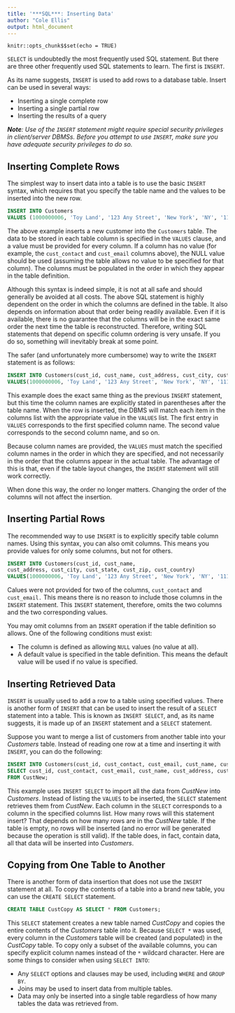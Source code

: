 ```yaml
---
title: '***SQL***: Inserting Data'
author: "Cole Ellis"
output: html_document
---
```


```{r setup, include=FALSE}
knitr::opts_chunk$$set(echo = TRUE)
```

`SELECT` is undoubtedly the most frequently used SQL statement.  But there are three other frequently used SQL statements to learn.  The first is `INSERT`.

As its name suggests, `INSERT` is used to add rows to a database table.  Insert can be used in several ways:

- Inserting a single complete row
- Inserting a single partial row
- Inserting the results of a query

***Note**: Use of the `INSERT` statement might require special security privileges in client/server DBMSs. Before you attempt to use `INSERT`, make sure you have adequate security privileges to do so.*

## Inserting Complete Rows
The simplest way to insert data into a table is to use the basic `INSERT` syntax, which requires that you specify the table name and the values to be inserted into the new row.
```sql
INSERT INTO Customers
VALUES (1000000006, 'Toy Land', '123 Any Street', 'New York', 'NY', '11111', 'USA', NULL, NULL);
```
The above example inserts a new customer into the `Customers` table. The data to be stored in each table column is specified in the `VALUES` clause, and a value must be provided for every column. If a column has no value (for example, the `cust_contact` and `cust_email` columns above), the NULL value should be used (assuming the table allows no value to be specified for that column). The columns must be populated in the order in which they appear in the table definition.

Although this syntax is indeed simple, it is not at all safe and should generally be avoided at all costs. The above SQL statement is highly dependent on the order in which the columns are defined in the table. It also depends on information about that order being readily available. Even if it is available, there is no guarantee that the columns will be in the exact same order the next time the table is reconstructed. Therefore, writing SQL statements that depend on specific column ordering is very unsafe. If you do so, something will inevitably break at some point.

The safer (and unfortunately more cumbersome) way to write the `INSERT` statement is as follows:
```sql
INSERT INTO Customers(cust_id, cust_name, cust_address, cust_city, cust_state, cust_zip, cust_country, cust_contact, cust_email)
VALUES(1000000006, 'Toy Land', '123 Any Street', 'New York', 'NY', '11111', 'USA', NULL, NULL);
```

This example does the exact same thing as the previous `INSERT` statement, but this time the column names are explicitly stated in parentheses after the table name. When the row is inserted, the DBMS will match each item in the columns list with the appropriate value in the `VALUES` list. The first entry in `VALUES` corresponds to the first specified column name. The second value corresponds to the second column name, and so on.

Because column names are provided, the `VALUES` must match the specified column names in the order in which they are specified, and not necessarily in the order that the columns appear in the actual table. The advantage of this is that, even if the table layout changes, the `INSERT` statement will still work correctly.

When done this way, the order no longer matters.  Changing the order of the columns will not affect the insertion.

## Inserting Partial Rows
The recommended way to use `INSERT` is to explicitly specify table column names. Using this syntax, you can also omit columns. This means you provide values for only some columns, but not for others.
```sql
INSERT INTO Customers(cust_id, cust_name,
cust_address, cust_city, cust_state, cust_zip, cust_country)
VALUES(1000000006, 'Toy Land', '123 Any Street', 'New York', 'NY', '11111', 'USA');
```

Calues were not provided for two of the columns, `cust_contact` and `cust_email.` This means there is no reason to include those columns in the `INSERT` statement. This `INSERT` statement, therefore, omits the two columns and the two corresponding values.

You may omit columns from an `INSERT` operation if the table definition so
allows. One of the following conditions must exist:

- The column is defined as allowing `NULL` values (no value at all).
- A default value is specified in the table definition. This means the default value will be used if no value is specified.

## Inserting Retrieved Data
`INSERT` is usually used to add a row to a table using specified values. There is another form of `INSERT` that can be used to insert the result of a `SELECT` statement into a table. This is known as `INSERT SELECT`, and, as its name suggests, it is made up of an `INSERT` statement and a `SELECT` statement.

Suppose you want to merge a list of customers from another table into your *Customers* table. Instead of reading one row at a time and inserting it with `INSERT`, you can do the following:
```sql
INSERT INTO Customers(cust_id, cust_contact, cust_email, cust_name, cust_address, cust_city, cust_state, cust_zip, cust_country)
SELECT cust_id, cust_contact, cust_email, cust_name, cust_address, cust_city, cust_state, cust_zip, cust_country
FROM CustNew;
```

This example uses `INSERT SELECT` to import all the data from *CustNew* into *Customers*. Instead of listing the `VALUES` to be inserted, the `SELECT` statement retrieves them from *CustNew*. Each column in the `SELECT` corresponds to a column in the specified columns list. How many rows will this statement insert? That depends on how many rows are in the *CustNew* table. If the table is empty, no rows will be inserted (and no error will be generated because the operation is still valid). If the table does, in fact, contain data, all that data will be inserted into *Customers*.

## Copying from One Table to Another
There is another form of data insertion that does not use the `INSERT` statement at all.  To copy the contents of a table into a brand new table, you can use the `CREATE SELECT` statement.
```sql
CREATE TABLE CustCopy AS SELECT * FROM Customers;
```

This `SELECT` statement creates a new table named *CustCopy* and copies the entire contents of the *Customers* table into it. Because `SELECT *` was used, every column in the *Customers* table will be created (and populated) in the *CustCopy* table. To copy only a subset of the available columns, you can specify explicit column names instead of the `*` wildcard character.
Here are some things to consider when using `SELECT INTO`:

- Any `SELECT` options and clauses may be used, including `WHERE` and `GROUP BY`.
- Joins may be used to insert data from multiple tables.
- Data may only be inserted into a single table regardless of how many tables the data was retrieved from.